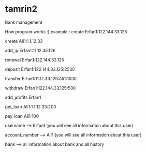 # tamrin2
Bank management

How program works :) 
example : 
create Erfan1:122.144.33.125

create Ali1:1.1.12.33

add_ip Erfan1:11.12.33.126

renewal Erfan1:122.144.33.125

deposit Erfan1:122.144.33.125:2500

transfer Erfan1:11.12.33.126:Ali1:1000

withdraw Erfan1:122.144.33.125:500

add_profits Erfan1

get_loan Ali1:1.1.12.33:200

pay_loan Ali1:100

username --> Erfan1 (you will see all information about this user)

account_number --> Ali1 (you will see all information about this user)

bank --> all information about bank and all history 

